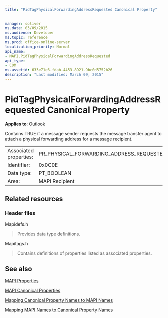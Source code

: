 ```yaml
---
title: "PidTagPhysicalForwardingAddressRequested Canonical Property"
 
 
manager: soliver
ms.date: 03/09/2015
ms.audience: Developer
ms.topic: reference
ms.prod: office-online-server
localization_priority: Normal
api_name:
- MAPI.PidTagPhysicalForwardingAddressRequested
api_type:
- COM
ms.assetid: 633e71e6-fdab-4453-8921-9bc0d5752b26
description: "Last modified: March 09, 2015"
---
```


# PidTagPhysicalForwardingAddressRequested Canonical Property

  
  
**Applies to**: Outlook 
  
Contains TRUE if a message sender requests the message transfer agent to attach a physical forwarding address for a message recipient.
  
|||
|:-----|:-----|
|Associated properties:  <br/> |PR_PHYSICAL_FORWARDING_ADDRESS_REQUESTED  <br/> |
|Identifier:  <br/> |0x0C0E  <br/> |
|Data type:  <br/> |PT_BOOLEAN  <br/> |
|Area:  <br/> |MAPI Recipient  <br/> |
   
## Related resources

### Header files

Mapidefs.h
  
> Provides data type definitions.
    
Mapitags.h
  
> Contains definitions of properties listed as associated properties.
    
## See also



[MAPI Properties](mapi-properties.md)
  
[MAPI Canonical Properties](mapi-canonical-properties.md)
  
[Mapping Canonical Property Names to MAPI Names](mapping-canonical-property-names-to-mapi-names.md)
  
[Mapping MAPI Names to Canonical Property Names](mapping-mapi-names-to-canonical-property-names.md)

